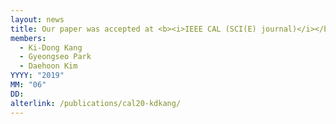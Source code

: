 ```yaml
---
layout: news
title: Our paper was accepted at <b><i>IEEE CAL (SCI(E) journal)</i></b>.
members:
  - Ki-Dong Kang
  - Gyeongseo Park
  - Daehoon Kim
YYYY: "2019"
MM: "06"
DD: 
alterlink: /publications/cal20-kdkang/
---
```

